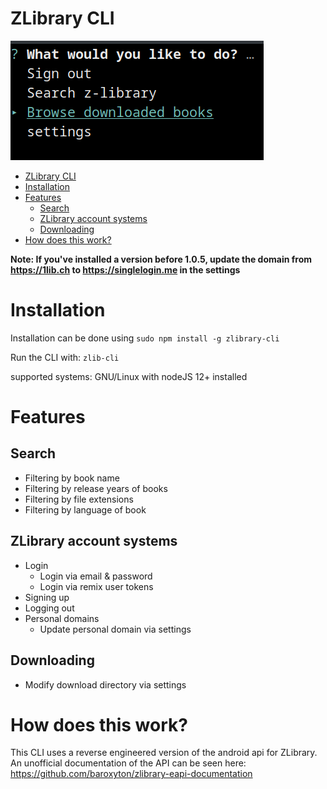 # ZLibrary CLI
![screenshot](screenshots/startmenu.png)
- [ZLibrary CLI](#zlibrary-cli)
- [Installation](#installation)
- [Features](#features)
  * [Search](#search)
  * [ZLibrary account systems](#zlibrary-account-systems)
  * [Downloading](#downloading)
- [How does this work?](#how-does-this-work)

**Note: If you've installed a version before 1.0.5, update the domain from https://1lib.ch to https://singlelogin.me in the settings**
# Installation

Installation can be done using `sudo npm install -g zlibrary-cli`

Run the CLI with: `zlib-cli`

supported systems: GNU/Linux with nodeJS 12+ installed

# Features
## Search
- Filtering by book name
- Filtering by release years of books
- Filtering by file extensions
- Filtering by language of book
## ZLibrary account systems
- Login
    - Login via email & password
    - Login via remix user tokens
- Signing up
- Logging out
- Personal domains
    - Update personal domain via settings
## Downloading
- Modify download directory via settings

# How does this work?
This CLI uses a reverse engineered version of the android api for ZLibrary. An unofficial documentation of the API can be seen here: https://github.com/baroxyton/zlibrary-eapi-documentation
